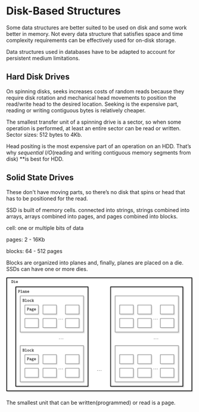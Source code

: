 # Disk-Based Structures

Some data structures are better suited to be used on disk and some work better in memory. Not every data structure that satisfies space and time complexity requirements can be effectively used for on-disk storage. 

Data structures used in databases have to be adapted to account for persistent medium limitations.

## Hard Disk Drives

On spinning disks, seeks increases costs of random reads because they require disk rotation and mechanical head movements to position the read/write head to the desired location. Seeking is the expensive part, reading or writing contiguous bytes is relatively cheaper.

The smallest transfer unit of a spinning drive is a sector, so when some operation is performed, at least an entire sector can be read or written. Sector sizes: 512 bytes to 4Kb.

Head positing is the most expensive part of an operation on an HDD. That’s why *sequential I/O*(reading and writing contiguous memory segments from disk) **is best for HDD.

## Solid State Drives

These don't have moving parts, so there’s no disk that spins or head that has to be positioned for the read.

SSD is built of memory cells. connected into strings, strings combined into arrays, arrays combined into pages, and pages combined into blocks.

cell: one or multiple bits of data

pages: 2 - 16Kb

blocks: 64 - 512 pages

Blocks are organized into planes and, finally, planes are placed on a die. SSDs can have one or more dies. 

![Untitled](Disk-Based%20Structures%20183fc72f9e064848b490d0c57ac45f47/Untitled.png)

The smallest unit that can be written(programmed) or read is a page.
